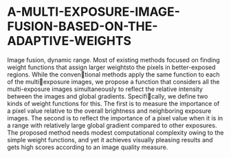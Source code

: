 # A-MULTI-EXPOSURE-IMAGE-FUSION-BASED-ON-THE-ADAPTIVE-WEIGHTS
Image fusion, dynamic range.
Most of existing methods focused on finding weight functions that assign larger weightsto the pixels in better-exposed regions. While the conventional methods apply the same function to each of the multiexposure images, we propose a function that considers all the multi-exposure images simultaneously to reflect the relative intensity between the images and global gradients. Specifically, we define two kinds of weight functions for this. The first is to measure the importance of a pixel value relative to the overall brightness and neighboring exposure images. The second is to reflect the importance of a pixel value when it is in a range with relatively large global gradient compared to other exposures. The proposed method needs modest computational complexity owing to the simple weight functions, and yet it achieves visually pleasing results and gets high scores according to an image quality measure.

